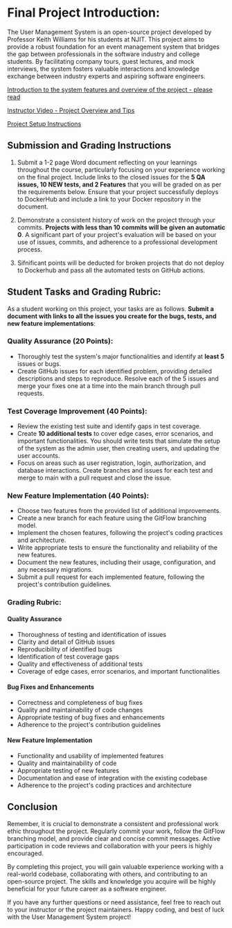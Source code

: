 # Final Project Introduction:
The User Management System is an open-source project developed by Professor Keith Williams for his students at NJIT. This project aims to provide a robust foundation for an event management system that bridges the gap between professionals in the software industry and college students. By facilitating company tours, guest lectures, and mock interviews, the system fosters valuable interactions and knowledge exchange between industry experts and aspiring software engineers.

[Introduction to the system features and overview of the project - please read](system_documentation.md)

[Instructor Video - Project Overview and Tips]()

[Project Setup Instructions](setup.md)

## Submission and Grading Instructions
1. Submit a 1-2 page Word document reflecting on your learnings throughout the course, particularly focusing on your experience working on the final project. Include links to the closed issues for the **5 QA issues, 10 NEW tests, and 2 Features** that you will be graded on as per the requirements below. Ensure that your project successfully deploys to DockerHub and include a link to your Docker repository in the document.

2. Demonstrate a consistent history of work on the project through your commits. **Projects with less than 10 commits will be given an automatic 0**. A significant part of your project's evaluation will be based on your use of issues, commits, and adherence to a professional development process.

3.  Sifnificant points will be deducted for broken projects that do not deploy to Dockerhub and pass all the automated tests on GitHub actions.

## Student Tasks and Grading Rubric:
As a student working on this project, your tasks are as follows. **Submit a document with links to all the issues you create for the bugs, tests, and new feature implementations**:

### Quality Assurance (20 Points):
- Thoroughly test the system's major functionalities and identify at **least 5** issues or bugs.
- Create GitHub issues for each identified problem, providing detailed descriptions and steps to reproduce. Resolve each of the 5 issues and merge your fixes one at a time into the main branch through pull requests.

### Test Coverage Improvement (40 Points):
- Review the existing test suite and identify gaps in test coverage.
- Create **10 additional tests** to cover edge cases, error scenarios, and important functionalities.  You should write tests that simulate the setup of the system as the admin user, then creating users, and updating the user accounts.
- Focus on areas such as user registration, login, authorization, and database interactions. Create branches and issues for each test and merge to main with a pull request and close the issue.

### New Feature Implementation (40 Points):
- Choose two features from the provided list of additional improvements.
- Create a new branch for each feature using the GitFlow branching model.
- Implement the chosen features, following the project's coding practices and architecture.
- Write appropriate tests to ensure the functionality and reliability of the new features.
- Document the new features, including their usage, configuration, and any necessary migrations.
- Submit a pull request for each implemented feature, following the project's contribution guidelines.

### Grading Rubric:

#### Quality Assurance 
- Thoroughness of testing and identification of issues
- Clarity and detail of GitHub issues
- Reproducibility of identified bugs
- Identification of test coverage gaps
- Quality and effectiveness of additional tests
- Coverage of edge cases, error scenarios, and important functionalities

#### Bug Fixes and Enhancements 
- Correctness and completeness of bug fixes
- Quality and maintainability of code changes
- Appropriate testing of bug fixes and enhancements
- Adherence to the project's contribution guidelines

#### New Feature Implementation 
- Functionality and usability of implemented features
- Quality and maintainability of code
- Appropriate testing of new features
- Documentation and ease of integration with the existing codebase
- Adherence to the project's coding practices and architecture

## Conclusion
Remember, it is crucial to demonstrate a consistent and professional work ethic throughout the project. Regularly commit your work, follow the GitFlow branching model, and provide clear and concise commit messages. Active participation in code reviews and collaboration with your peers is highly encouraged.

By completing this project, you will gain valuable experience working with a real-world codebase, collaborating with others, and contributing to an open-source project. The skills and knowledge you acquire will be highly beneficial for your future career as a software engineer.

If you have any further questions or need assistance, feel free to reach out to your instructor or the project maintainers. Happy coding, and best of luck with the User Management System project!